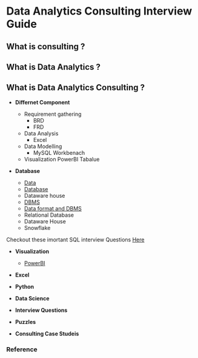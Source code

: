 # Data Analytics Consulting Interview Guide

## What is consulting ?

## What is Data Analytics ?

## What is Data Analytics Consulting ?

- **Differnet Component**
    - Requirement gathering
        - BRD
        - FRD
    - Data Analysis
      - Excel 
    - Data Modelling
      - MySQL Workbenach
    - Visualization
      PowerBI
      Tabalue

- **Database**
  
   - [Data](#url)
   - [Database](url)
   - Dataware house
   - [DBMS](url)
   - [Data format and DBMS](url)
   - Relational Database
   - Dataware House
   - Snowflake
 
Checkout these imortant SQL interview Questions [Here](https://prepkaro.com/sql-interview-questions)
   
- **Visualization**
  
  - [PowerBI](url)
    
- **Excel**
 
- **Python**

- **Data Science**

- **Interview Questions**

- **Puzzles**

- **Consulting Case Studeis**

### Reference 
